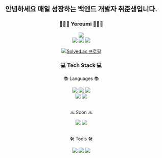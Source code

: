 <!--
**yeziii01/yeziii01** is a ✨ _special_ ✨ repository because its `README.md` (this file) appears on your GitHub profile.

Here are some ideas to get you started:

- 🔭 I’m currently working on ...
- 🌱 I’m currently learning ...
- 👯 I’m looking to collaborate on ...
- 🤔 I’m looking for help with ...
- 💬 Ask me about ...
- 📫 How to reach me: ...
- 😄 Pronouns: ...
- ⚡ Fun fact: ...
-->
<!-- <img src="https://img.shields.io/badge/아이콘내용-바탕색?style=flat&logo=로고이름&logoColor=white"/> -->

<div align=center>
	<h2>안녕하세요 매일 성장하는 백엔드 개발자 취준생입니다.</h2>
</div>
<div align=center>
	<h3>👩🏻‍💻 Yereumi 👩🏻‍💻</h3>
</div>
<div align=center>
	<img src="https://img.shields.io/badge/MacBook_Air_M2-000000?style=flat&logo=Apple&logoColor=white"/>
	<br>
	<img src="https://img.shields.io/badge/Mail-EA4335?style=flat&logo=Gmail&logoColor=white"/>
	<img src="https://img.shields.io/badge/Instagram-E4405F?style=flat&logo=Instagram&logoColor=white"/>
	<img src="https://img.shields.io/badge/Blog-20C997?style=flat&logo=Velog&logoColor=white"/>
 	<br>
	
[![Solved.ac 프로필](http://mazassumnida.wtf/api/mini/generate_badge?boj=lovelyyeji01)](https://solved.ac/lovelyyeji01)
</div>

<div align=center>
	<h3>💻 Tech Stack 💻</h3>
</div>

<div align=center>
	<p>📚 Languages 📚</p>
</div>
<div align=center>
	<img src="https://img.shields.io/badge/C-A8B9CC?style=flat&logo=C&logoColor=white"/>
	<img src="https://img.shields.io/badge/Python-3776AB?style=flat&logo=Python&logoColor=white"/>
	<img src="https://img.shields.io/badge/Java-007396?style=flat&logo=Conda-Forge&logoColor=white"/>
	<br>
	<img src="https://img.shields.io/badge/Spring-6DB33F?style=flat&logo=Spring&logoColor=white"/>
	<img src="https://img.shields.io/badge/SpringBoot-6DB33F?style=flat&logo=SpringBoot&logoColor=white"/>
</div><br>

<div align=center>
 	<p>🔜 Soon 🔜</p>
</div>
<div align=center>
	<img src="https://img.shields.io/badge/MySQL-4479A1?style=flat&logo=MySQL&logoColor=white"/>
	<img src="https://img.shields.io/badge/AWS-232F3E?style=flat&logo=AmazonAWS&logoColor=white"/>
</div><br>

 
<div align=center>
	<p>🛠️ Tools 🛠️</p>
</div>
<div align=center>
	<img src="https://img.shields.io/badge/Visual%20Studio%20Code-007ACC?style=flat&logo=VisualStudioCode&logoColor=white"/>
	<img src="https://img.shields.io/badge/IntelliJ-000000?style=flat&logo=IntellijIDEA&logoColor=white"/>
	<img src="https://img.shields.io/badge/GitHub-181717?style=flat&logo=GitHub&logoColor=white"/>
</div>

